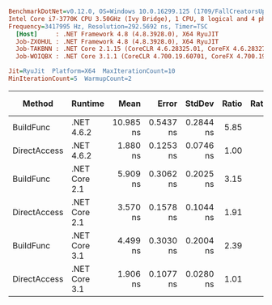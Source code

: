 ``` ini

BenchmarkDotNet=v0.12.0, OS=Windows 10.0.16299.125 (1709/FallCreatorsUpdate/Redstone3)
Intel Core i7-3770K CPU 3.50GHz (Ivy Bridge), 1 CPU, 8 logical and 4 physical cores
Frequency=3417995 Hz, Resolution=292.5692 ns, Timer=TSC
  [Host]     : .NET Framework 4.8 (4.8.3928.0), X64 RyuJIT
  Job-ZXOHUL : .NET Framework 4.8 (4.8.3928.0), X64 RyuJIT
  Job-TAKBNN : .NET Core 2.1.15 (CoreCLR 4.6.28325.01, CoreFX 4.6.28327.02), X64 RyuJIT
  Job-WOIQBX : .NET Core 3.1.1 (CoreCLR 4.700.19.60701, CoreFX 4.700.19.60801), X64 RyuJIT

Jit=RyuJit  Platform=X64  MaxIterationCount=10  
MinIterationCount=5  WarmupCount=2  

```
|       Method |       Runtime |      Mean |     Error |    StdDev | Ratio | RatioSD | Gen 0 | Gen 1 | Gen 2 | Allocated |
|------------- |-------------- |----------:|----------:|----------:|------:|--------:|------:|------:|------:|----------:|
|    BuildFunc |    .NET 4.6.2 | 10.985 ns | 0.5437 ns | 0.2844 ns |  5.85 |    0.22 |     - |     - |     - |         - |
| DirectAccess |    .NET 4.6.2 |  1.880 ns | 0.1253 ns | 0.0746 ns |  1.00 |    0.00 |     - |     - |     - |         - |
|    BuildFunc | .NET Core 2.1 |  5.909 ns | 0.3062 ns | 0.2025 ns |  3.15 |    0.16 |     - |     - |     - |         - |
| DirectAccess | .NET Core 2.1 |  3.570 ns | 0.1578 ns | 0.1044 ns |  1.91 |    0.10 |     - |     - |     - |         - |
|    BuildFunc | .NET Core 3.1 |  4.499 ns | 0.3030 ns | 0.2004 ns |  2.39 |    0.12 |     - |     - |     - |         - |
| DirectAccess | .NET Core 3.1 |  1.906 ns | 0.1077 ns | 0.0280 ns |  1.01 |    0.04 |     - |     - |     - |         - |
